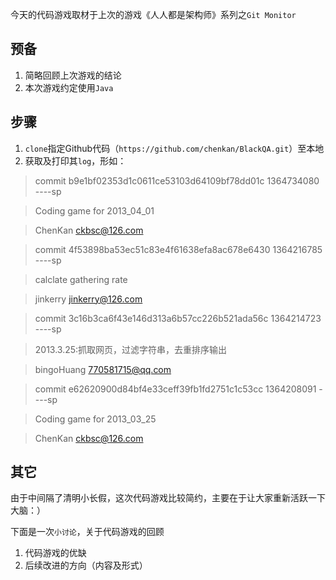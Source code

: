 今天的代码游戏取材于上次的游戏《人人都是架构师》系列之`Git Monitor`

## 预备
1. 简略回顾上次游戏的结论
2. 本次游戏约定使用`Java`

## 步骤
1. `clone`指定Github代码（`https://github.com/chenkan/BlackQA.git`）至本地
2. 获取及打印其`log`，形如：

>commit b9e1bf02353d1c0611ce53103d64109bf78dd01c 1364734080 ----sp

>Coding game for 2013_04_01

>ChenKan ckbsc@126.com

>commit 4f53898ba53ec51c83e4f61638efa8ac678e6430 1364216785 ----sp

>calclate gathering rate

>jinkerry jinkerry@126.com

>commit 3c16b3ca6f43e146d313a6b57cc226b521ada56c 1364214723 ----sp

>2013.3.25:抓取网页，过滤字符串，去重排序输出

>bingoHuang 770581715@qq.com

>commit e62620900d84bf4e33ceff39fb1fd2751c1c53cc 1364208091 ----sp

>Coding game for 2013_03_25

>ChenKan ckbsc@126.com

## 其它
由于中间隔了清明小长假，这次代码游戏比较简约，主要在于让大家重新活跃一下大脑：）

下面是一次`小讨论`，关于代码游戏的回顾

1. 代码游戏的优缺
2. 后续改进的方向（内容及形式）